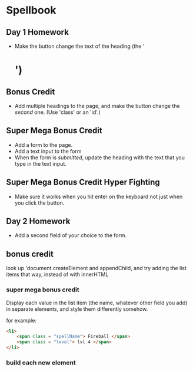 # Spellbook

## Day 1 Homework 

* Make the button change the text of the heading (the '<h1>')

## Bonus Credit

* Add multiple headings to the page, and make the button change the _second_ one. (Use 'class' or an 'id'.)

## Super Mega Bonus Credit

* Add a form to the page.
* Add a text input to the form
* When the form is _submitted_, update the heading
with the text that you type in the text input.

## Super Mega Bonus Credit Hyper Fighting 

* Make sure it works when you hit enter on the keyboard
not just when you click the button. 

## Day 2 Homework

* Add a second field of your choice to the form.

## bonus credit

look up 'document.createElement and appendChild, and try adding the list items that way, instead of with innerHTML

### super mega bonus credit

Display each value in the list item (the name, whatever other field you add) in separate elements, and style them differently somehow. 

for example:


```html
<li>
    <span class = "spellName"> Fireball </span>
    <span class = "level"> lvl 4 </span>
</li>
```


### build each new element 
